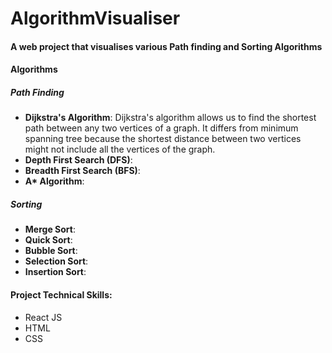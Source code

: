 # AlgorithmVisualiser

#### A web project that visualises various Path finding and Sorting Algorithms


#### Algorithms
##### Path Finding
- <b>Dijkstra's Algorithm</b>: Dijkstra's algorithm allows us to find the shortest path between any two vertices of a graph.
It differs from minimum spanning tree because the shortest distance between two vertices might not include all the vertices of the graph.<br>
- <b>Depth First Search (DFS)</b>: 
- <b>Breadth First Search (BFS)</b>:
- <b>A* Algorithm</b>: 

##### Sorting
- <b>Merge Sort</b>:
- <b>Quick Sort</b>:
- <b>Bubble Sort</b>:
- <b>Selection Sort</b>:
- <b>Insertion Sort</b>:


#### Project Technical Skills:

- React JS
- HTML
- CSS
